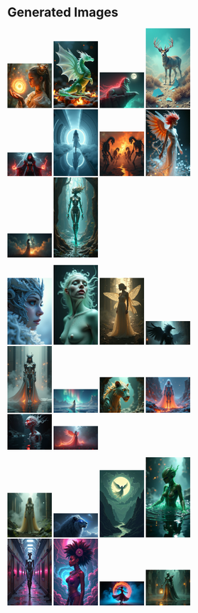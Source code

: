 # Generated Images



<img src="2025_07_08_01.png" width="100"/> <img src="2025_07_08_02.png" width="100"/> <img src="2025_07_08_03.png" width="100"/> <img src="2025_07_08_04.png" width="100"/> <img src="2025_07_08_05.png" width="100"/> <img src="2025_07_08_06.png" width="100"/> <img src="2025_07_08_07.png" width="100"/> <img src="2025_07_08_08.png" width="100"/> <img src="2025_07_08_09.png" width="100"/> <img src="2025_07_08_10.png" width="100"/>

<img src="2025_07_08_11.png" width="100"/> <img src="2025_07_08_12.png" width="100"/> <img src="2025_07_08_13.png" width="100"/> <img src="2025_07_08_14.png" width="100"/> <img src="2025_07_08_15.png" width="100"/> <img src="2025_07_08_16.png" width="100"/> <img src="2025_07_08_17.png" width="100"/> <img src="2025_07_08_18.png" width="100"/> <img src="2025_07_08_19.png" width="100"/> <img src="2025_07_08_20.png" width="100"/>

<img src="2025_07_08_21.png" width="100"/> <img src="2025_07_08_22.png" width="100"/> <img src="2025_07_08_23.png" width="100"/> <img src="2025_07_08_24.png" width="100"/> <img src="2025_07_08_25.png" width="100"/> <img src="2025_07_08_26.png" width="100"/> <img src="2025_07_08_27.png" width="100"/> <img src="2025_07_08_28.png" width="100"/>